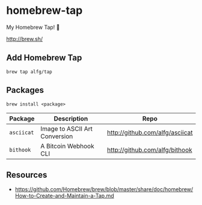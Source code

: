 # homebrew-tap
My Homebrew Tap! :beer:

http://brew.sh/

## Add Homebrew Tap
```shell
brew tap alfg/tap
```

## Packages

```shell
brew install <package>
```

| Package | Description | Repo |
| ------- | ----------- | ---- |
|`asciicat` | Image to ASCII Art Conversion | http://github.com/alfg/asciicat |
|`bithook` | A Bitcoin Webhook CLI | http://github.com/alfg/bithook |

## Resources
* https://github.com/Homebrew/brew/blob/master/share/doc/homebrew/How-to-Create-and-Maintain-a-Tap.md
